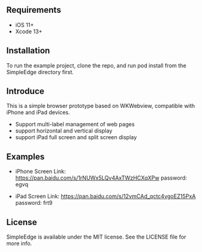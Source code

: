 
## Requirements

- iOS 11+
- Xcode 13+


## Installation

To run the example project, clone the repo, and run pod install from the SimpleEdge directory first.


## Introduce

This is a simple browser prototype based on WKWebview, compatible with iPhone and iPad devices.

- Support multi-label management of web pages
- support horizontal and vertical display
- support iPad full screen and split screen display


## Examples


- iPhone Screen Link: https://pan.baidu.com/s/1rNUWx5LQv4AxTWzHCXqXPw  password: egvq

- iPad Screen Link: https://pan.baidu.com/s/12vmCAd_qctc4vgoEZ15PxA  password: frt9

## License

SimpleEdge is available under the MIT license. See the LICENSE file for more info.



